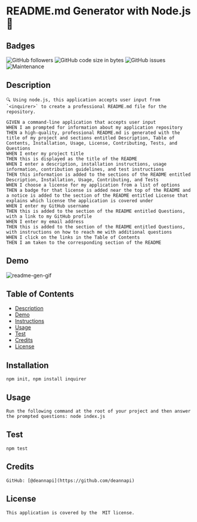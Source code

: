 # README.md Generator with Node.js 👋
    
  ## Badges
  ![GitHub followers](https://img.shields.io/github/followers/deannapi?style=social)
  ![GitHub code size in bytes](https://img.shields.io/github/languages/code-size/deannapi/README-generator)
  ![GitHub issues](https://img.shields.io/github/issues/deannapi/README-generator)
  ![Maintenance](https://img.shields.io/badge/Maintained%3F-yes-green.svg)
  

  ## Description
    🔍 Using node.js, this application accepts user input from `<inquirer>` to create a professional README.md file for the repository.

    GIVEN a command-line application that accepts user input
    WHEN I am prompted for information about my application repository
    THEN a high-quality, professional README.md is generated with the title of my project and sections entitled Description, Table of Contents, Installation, Usage, License, Contributing, Tests, and Questions
    WHEN I enter my project title
    THEN this is displayed as the title of the README
    WHEN I enter a description, installation instructions, usage information, contribution guidelines, and test instructions
    THEN this information is added to the sections of the README entitled Description, Installation, Usage, Contributing, and Tests
    WHEN I choose a license for my application from a list of options
    THEN a badge for that license is added near the top of the README and a notice is added to the section of the README entitled License that explains which license the application is covered under
    WHEN I enter my GitHub username
    THEN this is added to the section of the README entitled Questions, with a link to my GitHub profile
    WHEN I enter my email address
    THEN this is added to the section of the README entitled Questions, with instructions on how to reach me with additional questions
    WHEN I click on the links in the Table of Contents
    THEN I am taken to the corresponding section of the README

  ## Demo
  ![readme-gen-gif](../readme-gen-gif.gif)

  ## Table of Contents
  * [Description](#about)
  * [Demo](#demo)
  * [Instructions](#instructions)
  * [Usage](#usage)
  * [Test](#test)
  * [Credits](#credits)
  * [License](#license)
    
  ## Installation
    npm init, npm install inquirer

  ## Usage
    Run the following command at the root of your project and then answer the prompted questions: node index.js

  ## Test
    npm test

  ## Credits
    GitHub: [@deannapi](https://github.com/deannapi)

  ## License
    This application is covered by the  MIT license.
